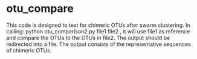# otu_compare
This code is designed to test for chimeric OTUs after swarm clustering.
In calling: python otu_comparison2.py file1 file2 , it will use file1 as reference and compare the OTUs to the OTUs in file2.
The output should be redirected into a file.
The output consists of the representative sequences of chimeric OTUs.
